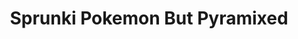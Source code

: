 ---
slug: sprunki-pokemon-but-pyramixed
title: Sprunki Pokemon But Pyramixed
description: "Sprunki Pokemon But Pyramixed is an exciting online game. Play for free directly in your browser!"
icon: /images/popular_mods/Sprunki Pokemon But Pyramixed.png
url: https://wowtbc.net/sprunkin/pokemon-pyramixed/index.html
previewImage: /images/popular_mods/Sprunki Pokemon But Pyramixed.png
type: popular mods

# SEO配置
seo:
  title: "Sprunki Pokemon But Pyramixed - Play Free Online Game | Fun Browser Games"
  description: "Sprunki Pokemon But Pyramixed - Play this fun online game for free in your browser. No download required!"
  ogImage: "/images/popular_mods/Sprunki Pokemon But Pyramixed.png"
  keywords: "sprunki-pokemon-but-pyramixed, online game, browser game, free game, popular mods game, play online"

videoUrls:
  - https://www.youtube.com/embed/example1
  - https://www.youtube.com/embed/example2

whyPlay:
  title: "Why Play Sprunki Pokemon But Pyramixed?"
  items:
    - "Immersive Gameplay: Sprunki Pokemon But Pyramixed offers an engaging and immersive gaming experience that will keep you entertained for hours"
    - "Challenging Levels: Test your skills with increasingly difficult challenges and obstacles"
    - "Beautiful Graphics: Enjoy stunning visuals and smooth animations that bring the game world to life"
    - "Regular Updates: New content and features are added regularly to keep the game fresh and exciting"
    - "Free to Play: Experience all the fun without spending a penny"
    - "Community Features: Connect with other players, share strategies, and compete for high scores"
    - "Cross-Platform: Play on any device with a web browser, no downloads required"

features:
  title: "Key Features of Sprunki Pokemon But Pyramixed"
  image: "/images/popular_mods/Sprunki Pokemon But Pyramixed.png"
  items:
    - "Intuitive Controls: Easy to learn controls make Sprunki Pokemon But Pyramixed accessible for players of all skill levels"
    - "Multiple Game Modes: Enjoy various gameplay options that provide different challenges and experiences"
    - "Character Customization: Personalize your gaming experience with unique characters and items"
    - "Achievement System: Complete special tasks to earn rewards and recognition"
    - "Leaderboards: Compete with players worldwide and see who can achieve the highest scores"

characteristics:
  title: "Game Characteristics"
  image: "/images/popular_mods/Sprunki Pokemon But Pyramixed.png"
  items:
    - "Genre: Popular mods game with elements of strategy and skill"
    - "Difficulty: Suitable for both casual gamers and those seeking a challenge"
    - "Play Time: Quick sessions or extended gameplay, depending on your preference"
    - "Art Style: Vibrant and engaging visuals that enhance the gaming experience"
    - "Sound Design: Immersive audio that complements the gameplay perfectly"

info: "Sprunki Pokemon But Pyramixed is an exciting online game that offers players a unique and engaging gaming experience. With its intuitive controls, stunning visuals, and challenging gameplay, Sprunki Pokemon But Pyramixed provides hours of entertainment for players of all ages and skill levels. Whether you're looking for a quick gaming session during a break or an extended play session, Sprunki Pokemon But Pyramixed delivers an immersive experience that will keep you coming back for more. The game features multiple levels of increasing difficulty, ensuring that players are constantly challenged as they progress. With regular updates adding new content and features, Sprunki Pokemon But Pyramixed remains fresh and exciting, providing endless entertainment options for its growing community of players."

howToPlayIntro: "Welcome to Sprunki Pokemon But Pyramixed! This guide will walk you through the basics and help you master the game. Whether you're a beginner or looking to improve your skills, these tips and instructions will enhance your gaming experience."

howToPlaySteps:
  - title: "Getting Started"
    description: "Begin your Sprunki Pokemon But Pyramixed adventure by familiarizing yourself with the controls. Use your keyboard or mouse to navigate through the game interface. The tutorial will guide you through the basic mechanics and help you understand the objectives."
  - title: "Understanding the Objectives"
    description: "In Sprunki Pokemon But Pyramixed, your main goal is to progress through levels by completing specific objectives. Each level presents unique challenges that require different strategies and approaches."
  - title: "Mastering the Controls"
    description: "Practice using the controls to improve your precision and reaction time. Sprunki Pokemon But Pyramixed requires quick reflexes and strategic thinking to overcome obstacles and defeat opponents."
  - title: "Utilizing Power-ups"
    description: "Collect power-ups throughout the game to enhance your abilities and overcome difficult challenges. Each power-up offers unique advantages that can be crucial for success."
  - title: "Developing Strategies"
    description: "As you progress in Sprunki Pokemon But Pyramixed, develop effective strategies for different scenarios. Analyze patterns, anticipate challenges, and adapt your approach to maximize your performance."

faq:
  title: "Frequently Asked Questions about Sprunki Pokemon But Pyramixed"
  items:
    - question: "Is Sprunki Pokemon But Pyramixed free to play?"
      answer: "Yes, Sprunki Pokemon But Pyramixed is completely free to play directly in your web browser. No downloads or purchases are required to enjoy the full game experience."
    - question: "Can I play Sprunki Pokemon But Pyramixed on mobile devices?"
      answer: "Yes, Sprunki Pokemon But Pyramixed is optimized for both desktop and mobile play. You can enjoy the game on any device with a web browser and internet connection."
    - question: "Are there any in-game purchases?"
      answer: "While Sprunki Pokemon But Pyramixed is free to play, there may be optional in-game purchases available for cosmetic items or additional features that don't affect core gameplay."
    - question: "How often is Sprunki Pokemon But Pyramixed updated?"
      answer: "The developers regularly update Sprunki Pokemon But Pyramixed with new content, features, and improvements based on player feedback and game performance."
    - question: "Can I play Sprunki Pokemon But Pyramixed offline?"
      answer: "Currently, Sprunki Pokemon But Pyramixed requires an internet connection to play as it's a browser-based online game."
    - question: "Is Sprunki Pokemon But Pyramixed suitable for children?"
      answer: "Yes, Sprunki Pokemon But Pyramixed is designed to be family-friendly and suitable for players of all ages."
    - question: "How do I report bugs or issues?"
      answer: "If you encounter any problems while playing Sprunki Pokemon But Pyramixed, you can report them through the game's support page or contact the developers directly through their website."
    - question: "Still Have Questions?"
      answer: "If you have additional questions about Sprunki Pokemon But Pyramixed that aren't covered in this FAQ, please visit our support center or contact our customer service team for assistance."
---